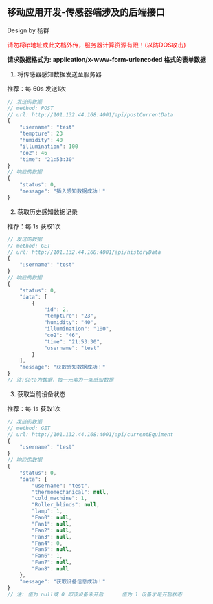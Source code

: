 ## 移动应用开发-传感器端涉及的后端接口
<p align="left">Design by 杨群</p>
<font color='red'> 请勿将ip地址或此文档外传，服务器计算资源有限！(以防DOS攻击) </font>

**请求数据格式为: application/x-www-form-urlencoded 格式的表单数据**

1. 将传感器感知数据发送至服务器

推荐：每 60s 发送1次

```javascript
// 发送的数据
// method: POST
// url: http://101.132.44.168:4001/api/postCurrentData
{
    "username": "test"
    "tempture": 23
    "humidity": 40
    "illumination": 100
    "co2": 46
    "time": "21:53:30"
}
// 响应的数据
{
    "status": 0,
    "message": "插入感知数据成功！"
}
```
2. 获取历史感知数据记录 

推荐：每 1s 获取1次

```javascript
// 发送的数据
// method: GET
// url: http://101.132.44.168:4001/api/historyData
{
    "username": "test"
}
// 响应的数据
{
    "status": 0,
    "data": [
        {
            "id": 2,
            "tempture": "23",
            "humidity": "40",
            "illumination": "100",
            "co2": "46",
            "time": "21:53:30",
            "username": "test"
        }
    ],
    "message": "获取感知数据成功！"
}
// 注:data为数据，每一元素为一条感知数据
```
3. 获取当前设备状态

推荐：每 1s 获取1次

```javascript
// 发送的数据
// method: GET
// url: http://101.132.44.168:4001/api/currentEquiment
{
    "username": "test"
}
// 响应的数据
{
    "status": 0,
    "data": {
        "username": "test",
        "thermomechanical": null,
        "cold_machine": 1,
        "Roller_blinds": null,
        "lamp": 1,
        "Fan0": null,
        "Fan1": null,
        "Fan2": null,
        "Fan3": null,
        "Fan4": 0,
        "Fan5": null,
        "Fan6": 1,
        "Fan7": null,
        "Fan8": null
    },
    "message": "获取设备信息成功！"
}
// 注: 值为 null或 0 即该设备未开启      值为 1 设备才是开启状态 
```